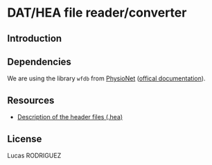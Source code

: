 # DAT/HEA file reader/converter

## Introduction



## Dependencies


We are using the library `wfdb` from [PhysioNet](https://physionet.org/) ([offical documentation](https://physionet.org/content/wfdb-python/3.4.1/)).


## Resources 

- [Description of the header files (.hea)](https://www.physionet.org/physiotools/wag/header-5.htm)


## License

Lucas RODRIGUEZ